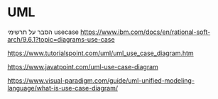 # UML


הסבר על תרשימי usecase
https://www.ibm.com/docs/en/rational-soft-arch/9.6.1?topic=diagrams-use-case

https://www.tutorialspoint.com/uml/uml_use_case_diagram.htm

https://www.javatpoint.com/uml-use-case-diagram

https://www.visual-paradigm.com/guide/uml-unified-modeling-language/what-is-use-case-diagram/
